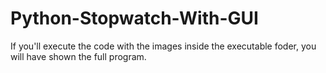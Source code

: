 # Python-Stopwatch-With-GUI
If you'll execute the code with the images inside the executable foder, you will have shown the full program.
